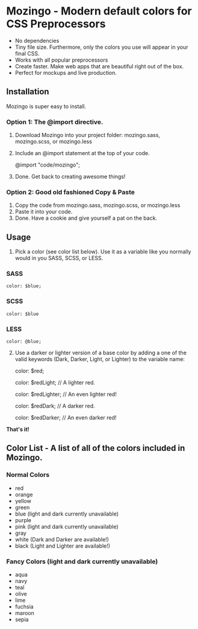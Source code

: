 # Mozingo - Modern default colors for CSS Preprocessors

- No dependencies
- Tiny file size. Furthermore, only the colors you use will appear in your final CSS. 
- Works with all popular preprocessors
- Create faster. Make web apps that are beautiful right out of the box. 
- Perfect for mockups and live production. 

## Installation

Mozingo is super easy to install. 

### Option 1: The @import directive. 

1. Download Mozingo into your project folder: mozingo.sass, mozingo.scss, or mozingo.less
2. Include an @import statement at the top of your code. 
    
    @import "code/mozingo";
    
3. Done. Get back to creating awesome things!

### Option 2: Good old fashioned Copy & Paste
1. Copy the code from mozingo.sass, mozingo.scss, or mozingo.less
2. Paste it into your code. 
3. Done. Have a cookie and give yourself a pat on the back. 


## Usage

1. Pick a color (see color list below). Use it as a variable like you normally would in you SASS, SCSS, or LESS. 

### SASS

    color: $blue;
    
### SCSS
    
    color: $blue
    
### LESS
    
    color: @blue;
 

2. Use a darker or lighter version of a base color by adding a one of the valid keywords (Dark, Darker, Light, or Lighter) to the variable name:

    color: $red;
    
    color: $redLight; // A lighter red.
    
    color: $redLighter; // An even lighter red!
    
    color: $redDark; // A darker red.
    
    color: $redDarker; // An even darker red!
    

**That's it!**

## Color List - A list of all of the colors included in Mozingo.
    
### Normal Colors

- red
- orange
- yellow
- green
- blue (light and dark currently unavailable)
- purple
- pink (light and dark currently unavailable)
- gray
- white (Dark and Darker are available!)
- black (Light and Lighter are available!)

### Fancy Colors (light and dark currently unavailable)

- aqua
- navy
- teal
- olive
- lime
- fuchsia
- maroon
- sepia
